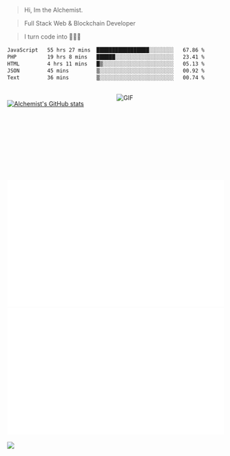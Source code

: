 > Hi, Im the Alchemist.

> Full Stack Web & Blockchain Developer

> I turn code into 💎💎💎

<!--START_SECTION:waka-->
```text
JavaScript   55 hrs 27 mins  █████████████████░░░░░░░░   67.86 % 
PHP          19 hrs 8 mins   ██████░░░░░░░░░░░░░░░░░░░   23.41 % 
HTML         4 hrs 11 mins   █▒░░░░░░░░░░░░░░░░░░░░░░░   05.13 % 
JSON         45 mins         ▒░░░░░░░░░░░░░░░░░░░░░░░░   00.92 % 
Text         36 mins         ▒░░░░░░░░░░░░░░░░░░░░░░░░   00.74 % 
```
<!--END_SECTION:waka-->


<br />

<img align="right" alt="GIF" src="https://user-images.githubusercontent.com/5355808/139111924-210cc6fa-9fb1-4dac-929d-6324a5836a92.gif" width="250" height="200" />

[![Alchemist's GitHub stats](https://github-readme-stats.vercel.app/api?username=DrMaxis&show_icons=true&theme=outrun&count_private=true)](#)

![](https://raw.githubusercontent.com/DrMaxis/github-stats-transparent/output/generated/overview.svg)
![](https://raw.githubusercontent.com/DrMaxis/github-stats-transparent/output/generated/languages.svg)

 
<a href="https://count.getloli.com/"><img src="https://count.getloli.com/get/@:maxis-the-alchemist?theme=rule34"></a>
<!-- https://count.getloli.com/get/@alchemist?theme=rule34 -->
<br>



